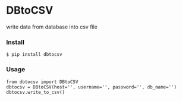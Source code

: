 # DBtoCSV
write data from database into csv file

### Install
`$ pip install dbtocsv`

### Usage
```
from dbtocsv import DBtoCSV
dbtocsv = DBtoCSV(host='', username='', password='', db_name='')
dbtocsv.write_to_csv()
```
